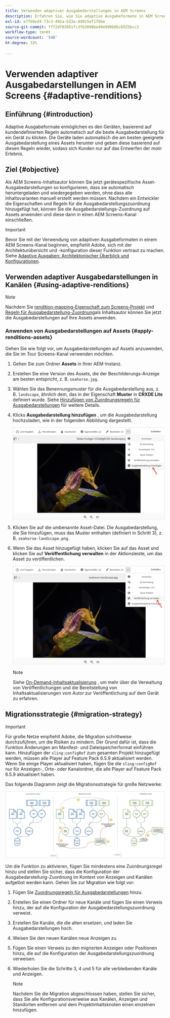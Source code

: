 ```yaml
---
title: Verwenden adaptiver Ausgabedarstellungen in AEM Screens
description: Erfahren Sie, wie Sie adaptive Ausgabeformate in AEM Screens verwenden.
exl-id: e7f68ed4-73c3-492a-b33a-dd915ef1f8be
source-git-commit: fff2df02661fc3fb3098be40e090b8bc6925bcc2
workflow-type: tm+mt
source-wordcount: '540'
ht-degree: 32%

---
```


# Verwenden adaptiver Ausgabedarstellungen in AEM Screens {#adaptive-renditions}

## Einführung {#introduction}

Adaptive Ausgabeformate ermöglichen es den Geräten, basierend auf kundendefinierten Regeln automatisch auf die beste Ausgabedarstellung für ein Gerät zu klicken. Die Geräte laden automatisch die am besten geeignete Ausgabedarstellung eines Assets herunter und geben diese basierend auf diesen Regeln wieder, sodass sich Kunden nur auf das Entwerfen der *main* Erlebnis.

## Ziel {#objective}

Als AEM Screens-Inhaltsautor können Sie jetzt gerätespezifische Asset-Ausgabedarstellungen so konfigurieren, dass sie automatisch heruntergeladen und wiedergegeben werden, ohne dass alle Inhaltsvarianten manuell erstellt werden müssen.
Nachdem ein Entwickler die Eigenschaften und Regeln für die Ausgabedarstellungszuordnung hinzugefügt hat, können Sie die Ausgabedarstellungs-Zuordnung auf Assets anwenden und diese dann in einen AEM Screens-Kanal einschließen.

>[!IMPORTANT]
>Bevor Sie mit der Verwendung von adaptiven Ausgabeformaten in einem AEM Screens-Kanal beginnen, empfiehlt Adobe, sich mit der Architekturübersicht und -konfiguration dieser Funktion vertraut zu machen. Siehe [Adaptive Ausgaben: Architektonischer Überblick und Konfigurationen](/help/user-guide/adaptive-renditions.md).

## Verwenden adaptiver Ausgabedarstellungen in Kanälen {#using-adaptive-renditions}

>[!NOTE]
>Nachdem Sie [rendition-mapping-Eigenschaft zum Screens-Projekt](/help/user-guide/adaptive-renditions.md#rendition-mapping-new) und [Regeln für Ausgabedarstellung-Zuordnung](/help/user-guide/adaptive-renditions.md#add-rendition-mapping-rules)als Inhaltsautor können Sie jetzt die Ausgabedarstellungen auf Ihre Assets anwenden.

### Anwenden von Ausgabedarstellungen auf Assets {#apply-renditions-assets}

Gehen Sie wie folgt vor, um Ausgabedarstellungen auf Assets anzuwenden, die Sie im Tour Screens-Kanal verwenden möchten.

1. Gehen Sie zum Ordner **Assets** in Ihrer AEM-Instanz.
1. Erstellen Sie eine Version des Assets, die der Beschilderungs-Anzeige am besten entspricht, z. B. `seahorse.jpg`.
1. Wählen Sie das Benennungsmuster für die Ausgabedarstellung aus, z. B. `landscape`, ähnlich dem, das in der Eigenschaft **Muster** in **CRXDE Lite** definiert wurde. Siehe [Hinzufügen von Zuordnungsregeln für Ausgabedarstellungen](/help/user-guide/adaptive-renditions.md#add-rendition-mapping-rules) für weitere Details.
1. Klicks **Ausgabedarstellung hinzufügen** , um die Ausgabedarstellung hochzuladen, wie in der folgenden Abbildung dargestellt.

   ![Bild](/help/user-guide/assets/adaptive-renditions/manage-pub-asset2.png)

1. Klicken Sie auf die umbenannte Asset-Datei. Die Ausgabedarstellung, die Sie hinzufügen, muss das Muster enthalten (definiert in Schritt 3), z. B. `seahorse-landscape.png`.
1. Wenn Sie das Asset hinzugefügt haben, klicken Sie auf das Asset und klicken Sie auf **Veröffentlichung verwalten** in der Aktionsleiste, um das Asset zu veröffentlichen.

   ![Bild](/help/user-guide/assets/adaptive-renditions/manage-pub-asset1.png)

   >[!NOTE]
   >Siehe [On-Demand-Inhaltsaktualisierung](https://experienceleague.adobe.com/en/docs/experience-manager-screens/user-guide/authoring/content-updates/on-demand-content) , um mehr über die Verwaltung von Veröffentlichungen und die Bereitstellung von Inhaltsaktualisierungen vom Autor zur Veröffentlichung auf dem Gerät zu erfahren.

## Migrationsstrategie {#migration-strategy}

>[!IMPORTANT]
>Für große Netze empfiehlt Adobe, die Migration schrittweise durchzuführen, um die Risiken zu mindern. Der Grund dafür ist, dass die Funktion Änderungen am Manifest- und Dateispeicherformat einführen kann. Hinzufügen der `sling:configRef` zum gesamten Projekt hinzugefügt werden, müssen alle Player auf Feature Pack 6.5.9 aktualisiert werden. Wenn Sie einige Player aktualisiert haben, fügen Sie die `sling:configRef` nur für Anzeigen-, Orte- oder Kanalordner, die alle Player auf Feature Pack 6.5.9 aktualisiert haben.

Das folgende Diagramm zeigt die Migrationsstrategie für große Netzwerke:

![Bild](/help/user-guide/assets/adaptive-renditions/migration-strategy1.png)

Um die Funktion zu aktivieren, fügen Sie mindestens eine Zuordnungsregel hinzu und stellen Sie sicher, dass die Konfiguration der Ausgabedarstellung-Zuordnung im Kontext von Anzeigen und Kanälen aufgelöst werden kann. Gehen Sie zur Migration wie folgt vor:

1. Fügen Sie [Zuordnungsregeln für Ausgabedarstellungen](/help/user-guide/adaptive-renditions.md) hinzu.
1. Erstellen Sie einen Ordner für neue Kanäle und fügen Sie einen Verweis hinzu, der auf die Konfiguration der Ausgabedarstellungszuordnung verweist.
1. Erstellen Sie Kanäle, die die alten ersetzen, und laden Sie Ausgabedarstellungen hoch.
1. Weisen Sie den neuen Kanälen neue Anzeigen zu.
1. Fügen Sie einen Verweis zu den migrierten Anzeigen oder Positionen hinzu, die auf die Konfiguration der Ausgabedarstellungszuordnung verweisen.
1. Wiederholen Sie die Schritte 3, 4 und 5 für alle verbleibenden Kanäle und Anzeigen.

   >[!NOTE]
   >Nachdem Sie die Migration abgeschlossen haben, stellen Sie sicher, dass Sie alle Konfigurationsverweise aus Kanälen, Anzeigen und Standorten entfernen und dem Projektinhaltsknoten einen einzelnen hinzufügen.
